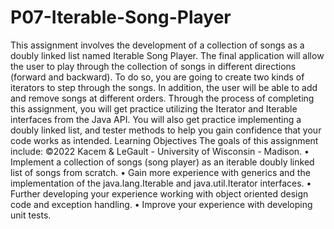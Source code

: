 # P07-Iterable-Song-Player
This assignment involves the development of a collection of songs as a doubly linked list named
Iterable Song Player. The final application will allow the user to play through the collection
of songs in different directions (forward and backward). To do so, you are going to create two
kinds of iterators to step through the songs. In addition, the user will be able to add and
remove songs at different orders. Through the process of completing this assignment, you will
get practice utilizing the Iterator and Iterable interfaces from the Java API. You will also get
practice implementing a doubly linked list, and tester methods to help you gain confidence that
your code works as intended.
Learning Objectives
The goals of this assignment include:
©2022 Kacem & LeGault - University of Wisconsin - Madison.
• Implement a collection of songs (song player) as an iterable doubly linked list of songs
from scratch.
• Gain more experience with generics and the implementation of the java.lang.Iterable and
java.util.Iterator interfaces.
• Further developing your experience working with object oriented design code and exception
handling.
• Improve your experience with developing unit tests.
